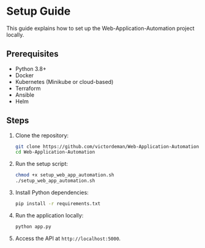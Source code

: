 # Setup Guide

This guide explains how to set up the Web-Application-Automation project locally.

## Prerequisites

- Python 3.8+
- Docker
- Kubernetes (Minikube or cloud-based)
- Terraform
- Ansible
- Helm

## Steps

1. Clone the repository:
   ```bash
   git clone https://github.com/victordeman/Web-Application-Automation.git
   cd Web-Application-Automation
   ```

2. Run the setup script:
   ```bash
   chmod +x setup_web_app_automation.sh
   ./setup_web_app_automation.sh
   ```

3. Install Python dependencies:
   ```bash
   pip install -r requirements.txt
   ```

4. Run the application locally:
   ```bash
   python app.py
   ```

5. Access the API at `http://localhost:5000`.
